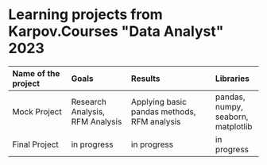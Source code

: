 # Learning projects from Karpov.Courses "Data Analyst" 2023

| Name of the project | Goals | Results | Libraries |
| :--- | :--- | :--- | :--- | 
| Mock Project | Research Analysis, <br> RFM Analysis | Applying basic pandas methods, <br> RFM analysis | pandas, <br> numpy, <br> seaborn, <br> matplotlib |
| Final Project | in progress | in progress | in progress |

